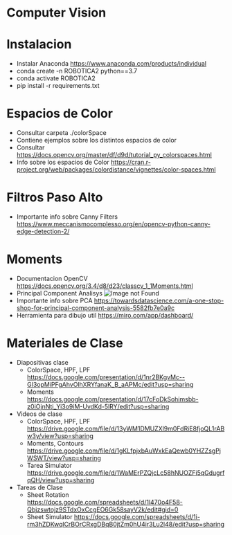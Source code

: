 # Computer Vision 
# Instalacion
 - Instalar Anaconda https://www.anaconda.com/products/individual
 - conda create -n ROBOTICA2 python==3.7
 - conda activate ROBOTICA2
 - pip install -r requirements.txt

# Espacios de Color
 - Consultar carpeta ./colorSpace
 - Contiene ejemplos sobre los distintos espacios de color 
 - Consultar https://docs.opencv.org/master/df/d9d/tutorial_py_colorspaces.html
 - Info sobre los espacios de Color https://cran.r-project.org/web/packages/colordistance/vignettes/color-spaces.html

# Filtros Paso Alto
 - Importante info sobre Canny Filters https://www.meccanismocomplesso.org/en/opencv-python-canny-edge-detection-2/


# Moments
 - Documentacion OpenCV https://docs.opencv.org/3.4/d8/d23/classcv_1_1Moments.html
 - Principal Component Analisys 
   ![Image not Found](https://builtin.com/sites/default/files/inline-images/Principal%20Component%20Analysis%20second%20principal.gif)
 - Importante info sobre PCA https://towardsdatascience.com/a-one-stop-shop-for-principal-component-analysis-5582fb7e0a9c
 - Herramienta para dibujo util https://miro.com/app/dashboard/

# Materiales de Clase
 - Diapositivas clase
    - ColorSpace, HPF, LPF https://docs.google.com/presentation/d/1nr2BKgvMc--Gl3opMiPFgAhvOlhXRYfanaK_B_aAPMc/edit?usp=sharing
    - Moments https://docs.google.com/presentation/d/17cFoDkSohimsbb-z0iOjnNti_Yi3o9iM-UvdKd-5lRY/edit?usp=sharing
 - Videos de clase 
    - ColorSpace, HPF, LPF https://drive.google.com/file/d/13yWM1DMUZXl9m0FdRiE8fjoQL1rABw3y/view?usp=sharing
    - Moments, Contours https://drive.google.com/file/d/1gKLfpjxbAuWxkEaQewb0YHZZsgPjWSWT/view?usp=sharing
    - Tarea Simulator https://drive.google.com/file/d/1WaMErPZQjcLc58hNUOZFi5qGdugrfqQH/view?usp=sharing
 - Tareas de Clase 
    - Sheet Rotation https://docs.google.com/spreadsheets/d/1l470o4F58-Qbjzswtojz9STdxOxCcgEO6Gk58sayV2k/edit#gid=0
    - Sheet Simulator https://docs.google.com/spreadsheets/d/1i-rm3hZDKwqlCrBOrCRxgDBqB0jtZm0hU4ir3Lu2l48/edit?usp=sharing



